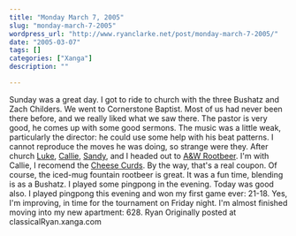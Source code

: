 ```yaml
---
title: "Monday March 7, 2005"
slug: "monday-march-7-2005"
wordpress_url: "http://www.ryanclarke.net/post/monday-march-7-2005/"
date: "2005-03-07"
tags: []
categories: ["Xanga"]
description: ""

---
```


Sunday was a great day. I got to ride to church with the three Bushatz and Zach Childers. We went to Cornerstone Baptist. Most of us had never been there before, and we really liked what we saw there. The pastor is very good, he comes up with some good sermons. The music was a little weak, particularly the director: he could use some help with his beat patterns. I cannot reproduce the moves he was doing, so strange were they. After church [Luke](http://www.xanga.com/home.aspx?user=lbushatz), [Callie](http://www.xanga.com/home.aspx?user=ThePerfectWoman31), [Sandy](http://www.xanga.com/home.aspx?user=verityworkaholic), and I headed out to [A&W Rootbeer](http://www.awrestaurants.com/). I'm with Callie, I recomend the [Cheese Curds](http://www.curdcrazy.com/coupon2.htm). By the way, that's a real coupon. Of course, the iced-mug fountain rootbeer is great. It was a fun time, blending is as a Bushatz. I played some pingpong in the evening.
 Today was good also. I played pingpong this evening and won my first game ever: 21-18. Yes, I'm improving, in time for the tournament on Friday night. I'm almost finished moving into my new apartment: 628.
 Ryan
Originally posted at classicalRyan.xanga.com
